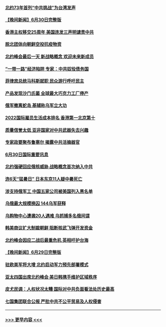 #### [北约73年首列“中共挑战”为台湾发声](../pages/prog202/a103469095.md?t=07011301) 
#### [【晚间新闻】6月30日完整版](../pages/prog202/a103469054.md?t=07011301) 
#### [香港主权移交25周年 美国连发三声明谴责中共](../pages/prog202/a103469052.md?t=07011301) 
#### [脱北团体向朝鲜空投抗疫物资](../pages/prog202/a103468867.md?t=07011301) 
#### [北约峰会最后一天 新战略概念 欢迎未来新成员](../pages/prog202/a103468877.md?t=07011301) 
#### [“一带一路”经济陷阱 专家：中共奴役债务国](../pages/prog202/a103468865.md?t=07011301) 
#### [菲律宾总统马科斯就职 民众游行呼吁民主](../pages/prog202/a103468863.md?t=07011301) 
#### [产品发现沙门氏菌 全球最大巧克力工厂停产](../pages/prog202/a103468737.md?t=07011301) 
#### [俄军撤离蛇岛 基辅称乌军立大功](../pages/prog202/a103468727.md?t=07011301) 
#### [2022国际雇员生活成本排名 香港第一北京第十](../pages/prog202/a103468597.md?t=07011301) 
#### [质量信誉太低 亚非国家对中共武器失去兴趣](../pages/prog202/a103468601.md?t=07011301) 
#### [专家政要聚布鲁塞尔 揭露中共活摘器官](../pages/prog202/a103468570.md?t=07011301) 
#### [6月30日国际重要讯息](../pages/prog202/a103468563.md?t=07011301) 
#### [北约强硬回应俄核威胁 战略概念首次纳入中共](../pages/prog202/a103468586.md?t=07011301) 
#### [连6天“猛暑日” 日本东京11人疑中暑死亡](../pages/prog202/a103468467.md?t=07011301) 
#### [涉支持俄军工 中国五家公司被美国列入黑名单](../pages/prog202/a103468264.md?t=07011301) 
#### [乌俄最大规模换囚 144乌军获释](../pages/prog202/a103468199.md?t=07011301) 
#### [乌购物中心遭袭20人遇难 乌抓捕多名俄间谍](../pages/prog202/a103468136.md?t=07011301) 
#### [韩美商议扩大制裁朝鲜 阻断核武飞弹开发资金](../pages/prog202/a103468187.md?t=07011301) 
#### [北约峰会因应二战后最重危机 英相吁护台海](../pages/prog202/a103468138.md?t=07011301) 
#### [【晚间新闻】6月29日完整版](../pages/prog202/a103468118.md?t=07011301) 
#### [驻欧美军将大增 北约启动军力预先部署模式](../pages/prog202/a103468046.md?t=07011301) 
#### [亚太四国出席北约峰会 美日韩携手维护区域秩序](../pages/prog202/a103468048.md?t=07011301) 
#### [皮尤民调：人权状况太糟 国际对中共负面看法处历史最高](../pages/prog202/a103468011.md?t=07011301) 
#### [七国集团联合公报 严批中共不公平贸易及人权侵害](../pages/prog202/a103467954.md?t=07011301) 

----
#### [ >>> 更早内容 <<< ](../indexes/prog202-earlier.md)
